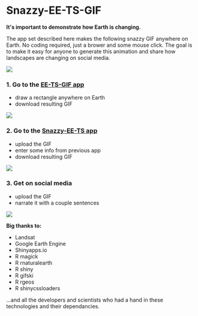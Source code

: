 # Snazzy-EE-TS-GIF
**It's important to demonstrate how Earth is changing.**

The app set described here makes the following snazzy GIF anywhere on Earth. No coding required, just a brower and some mouse click. The goal is to make it easy for anyone to generate this animation and share how landscapes are changing on social media.

<img src="https://github.com/jdbcode/Snazzy-EE-TS-GIF/raw/master/img/snazzy-ee-ts.gif">

### 1. Go to the [EE-TS-GIF app](https://emaprlab.users.earthengine.app/view/lt-gee-time-series-animator)
  - draw a rectangle anywhere on Earth
  - download resulting GIF

<img src="https://github.com/jdbcode/Snazzy-EE-TS-GIF/raw/master/img/ee-ts-gif.png">

### 2. Go to the [Snazzy-EE-TS app](https://jstnbraaten.shinyapps.io/snazzy-ee-ts-gif/)
  - upload the GIF
  - enter some info from previous app
  - download resulting GIF

<img src="https://github.com/jdbcode/Snazzy-EE-TS-GIF/raw/master/img/snazzy-ee-ts-gif.png">

### 3. Get on social media
  - upload the GIF
  - narrate it with a couple sentences

<img src="https://github.com/jdbcode/Snazzy-EE-TS-GIF/raw/master/img/snazzy-ee-ts-media.png">

**Big thanks to:**

- Landsat
- Google Earth Engine
- Shinyapps.io
- R magick
- R rnaturalearth
- R shiny
- R gifski
- R rgeos
- R shinycssloaders

...and all the developers and scientists who had a hand in these technologies and their dependancies.













